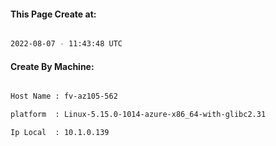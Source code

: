 
   
#### This Page Create at:

```bash

2022-08-07 - 11:43:48 UTC

```

#### Create By Machine:

```bash

Host Name : fv-az105-562

platform  : Linux-5.15.0-1014-azure-x86_64-with-glibc2.31

Ip Local  : 10.1.0.139

```

